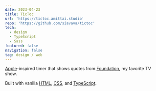 ```yaml
---
date: 2023-04-23
title: TicToc
url: 'https://tictoc.amittai.studio'
repo: 'https://github.com/siavava/tictoc'
tech:
  - design
  - TypeScript
  - Sass
featured: false
navigation: false
tag: design / web
---
```


[Apple][apple]-inspired timer that shows quotes from
[Foundation][foundation], my favorite TV show.

Built with vanilla [HTML][html], [CSS][css], and [TypeScript][ts].

[apple]: https://apple.com
[foundation]: https://en.wikipedia.org/wiki/Foundation_(TV_series)
[html]: https://developer.mozilla.org/en-US/docs/Web/HTML
[css]: https://developer.mozilla.org/en-US/docs/Web/CSS
[ts]: https://www.typescriptlang.org
